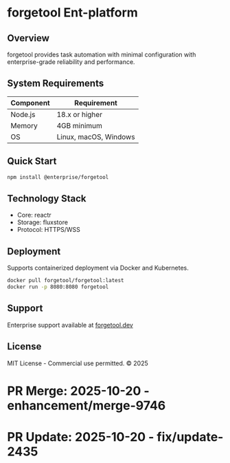 # forgetool Ent-platform

## Overview

forgetool provides task automation with minimal configuration with enterprise-grade reliability and performance.

## System Requirements

| Component | Requirement |
|-----------|-------------|
| Node.js | 18.x or higher |
| Memory | 4GB minimum |
| OS | Linux, macOS, Windows |

## Quick Start

```bash
npm install @enterprise/forgetool
```

## Technology Stack

- Core: reactr
- Storage: fluxstore
- Protocol: HTTPS/WSS

## Deployment

Supports containerized deployment via Docker and Kubernetes.

```bash
docker pull forgetool/forgetool:latest
docker run -p 8080:8080 forgetool
```

## Support

Enterprise support available at [forgetool.dev](https://forgetool.dev)

## License

MIT License - Commercial use permitted.
© 2025

# PR Merge: 2025-10-20 - enhancement/merge-9746

# PR Update: 2025-10-20 - fix/update-2435
